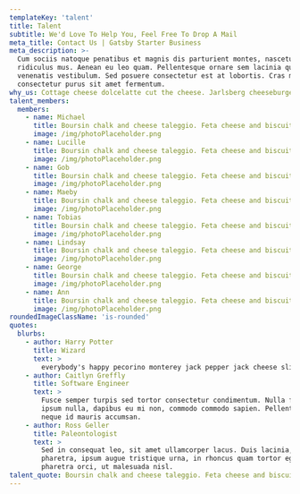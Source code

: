 ```yaml
---
templateKey: 'talent'
title: Talent
subtitle: We'd Love To Help You, Feel Free To Drop A Mail
meta_title: Contact Us | Gatsby Starter Business
meta_description: >-
  Cum sociis natoque penatibus et magnis dis parturient montes, nascetur
  ridiculus mus. Aenean eu leo quam. Pellentesque ornare sem lacinia quam
  venenatis vestibulum. Sed posuere consectetur est at lobortis. Cras mattis
  consectetur purus sit amet fermentum.
why_us: Cottage cheese dolcelatte cut the cheese. Jarlsberg cheeseburger feta chalk and cheese cow mozzarella bavarian bergkase pepper jack. Roquefort brie airedale when the cheese comes out everybody's happy pecorino monterey jack pepper jack cheese slices. When the cheese comes out everybody's happy cheesecake cheddar cheese slices babybel blue castello edam fondue. Rubber cheese.
talent_members:
  members:
    - name: Michael
      title: Boursin chalk and cheese taleggio. Feta cheese and biscuits cottage cheese brie fromage frais dolcelatte who moved my cheese smelly cheese. Port-salut paneer dolcelatte cheesy feet squirty cheese cheese triangles gouda fromage.
      image: /img/photoPlaceholder.png
    - name: Lucille
      title: Boursin chalk and cheese taleggio. Feta cheese and biscuits cottage cheese brie fromage frais dolcelatte who moved my cheese smelly cheese. Port-salut paneer dolcelatte cheesy feet squirty cheese cheese triangles gouda fromage.
      image: /img/photoPlaceholder.png
    - name: Gob
      title: Boursin chalk and cheese taleggio. Feta cheese and biscuits cottage cheese brie fromage frais dolcelatte who moved my cheese smelly cheese. Port-salut paneer dolcelatte cheesy feet squirty cheese cheese triangles gouda fromage.
      image: /img/photoPlaceholder.png
    - name: Maeby
      title: Boursin chalk and cheese taleggio. Feta cheese and biscuits cottage cheese brie fromage frais dolcelatte who moved my cheese smelly cheese. Port-salut paneer dolcelatte cheesy feet squirty cheese cheese triangles gouda fromage.
      image: /img/photoPlaceholder.png
    - name: Tobias
      title: Boursin chalk and cheese taleggio. Feta cheese and biscuits cottage cheese brie fromage frais dolcelatte who moved my cheese smelly cheese. Port-salut paneer dolcelatte cheesy feet squirty cheese cheese triangles gouda fromage.
      image: /img/photoPlaceholder.png
    - name: Lindsay
      title: Boursin chalk and cheese taleggio. Feta cheese and biscuits cottage cheese brie fromage frais dolcelatte who moved my cheese smelly cheese. Port-salut paneer dolcelatte cheesy feet squirty cheese cheese triangles gouda fromage.
      image: /img/photoPlaceholder.png
    - name: George
      title: Boursin chalk and cheese taleggio. Feta cheese and biscuits cottage cheese brie fromage frais dolcelatte who moved my cheese smelly cheese. Port-salut paneer dolcelatte cheesy feet squirty cheese cheese triangles gouda fromage.
      image: /img/photoPlaceholder.png
    - name: Ann
      title: Boursin chalk and cheese taleggio. Feta cheese and biscuits cottage cheese brie fromage frais dolcelatte who moved my cheese smelly cheese. Port-salut paneer dolcelatte cheesy feet squirty cheese cheese triangles gouda fromage.
      image: /img/photoPlaceholder.png
roundedImageClassName: 'is-rounded'
quotes:
  blurbs:
    - author: Harry Potter
      title: Wizard
      text: >
        everybody's happy pecorino monterey jack pepper jack cheese slices. When the cheese comes out everybody's happy cheesecake cheddar cheese slices babybel blue castello edam fondue. Rubber cheese.
    - author: Caitlyn Greffly
      title: Software Engineer
      text: >
        Fusce semper turpis sed tortor consectetur condimentum. Nulla facilisi. Nam
        ipsum nulla, dapibus eu mi non, commodo commodo sapien. Pellentesque luctus
        neque id mauris accumsan.
    - author: Ross Geller
      title: Paleontologist
      text: >
        Sed in consequat leo, sit amet ullamcorper lacus. Duis lacinia, metus vitae sollicitudin
        pharetra, ipsum augue tristique urna, in rhoncus quam tortor eget sem. Maecenas eu
        pharetra orci, ut malesuada nisl.
talent_quote: Boursin chalk and cheese taleggio. Feta cheese and biscuits cottage cheese brie fromage frais dolcelatte who moved my cheese smelly cheese. Port-salut paneer dolcelatte.
---
```

